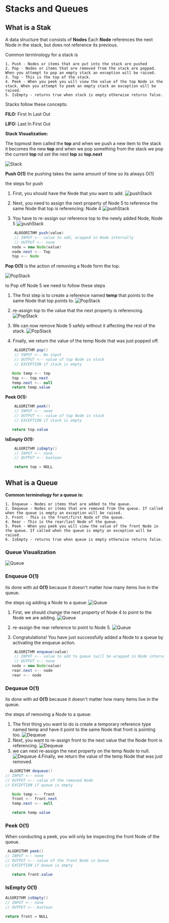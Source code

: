 # Stacks and Queues

## What is a Stak

A data structure that consists of **Nodes** Each **Node** references the next Node in the stack, but does not reference its previous.

Common terminology for a stack is

    1. Push - Nodes or items that are put into the stack are pushed
    2. Pop - Nodes or items that are removed from the stack are popped. When you attempt to pop an empty stack an exception will be raised.
    3. Top - This is the top of the stack.
    4. Peek - When you peek you will view the value of the top Node in the stack. When you attempt to peek an empty stack an exception will be raised.
    5. IsEmpty - returns true when stack is empty otherwise returns false.

Stacks follow these concepts:

**FILO:** First In Last Out

**LIFO:** Last In First Out

**Stack Visualization:**

The topmost item called the **top** and when we push a new item to the stack it becomes the new **top** and when we pop something from the stack we pop the current **top** nd set the next **top** as **top.next**

![Stack](./img/StacksAndQueues/stack1.png)

**Push O(1)** the pushing takes the same amount of time so its always O(1)

the steps for push

1. First, you should have the Node that you want to add.
    ![pushStack](./img/StacksAndQueues/pushStack1.png)

2. Next, you need to assign the next property of Node 5 to reference the same Node that top is referencing: Node 4
    ![pushStack](./img/StacksAndQueues/pushStack2.png)
3. You have to re-assign our reference top to the newly added Node, Node 5
    ![pushStack](./img/StacksAndQueues/pushStack3.png)

```JAVA
    ALOGORITHM push(value)
    // INPUT <-- value to add, wrapped in Node internally
    // OUTPUT <-- none
   node = new Node(value)
   node.next <-- Top
   top <-- Node
```

**Pop O(1)** is the action of removing a Node form the top.

 ![PopStack](./img/StacksAndQueues/popStack1.png)

 to Pop off Node 5 we need to follow these steps

1. The first step is to create a reference named **temp** that points to the same Node that top points to.
    ![PopStack](./img/StacksAndQueues/popStack2.png)

2. re-assign top to the value that the next property is referencing.
    ![PopStack](./img/StacksAndQueues/popStack3.png)

3. We can now remove Node 5 safely without it affecting the rest of the stack.
    ![PopStack](./img/StacksAndQueues/popStack4.png)

4. Finally, we return the value of the temp Node that was just popped off.

```JAVA
    ALGORITHM pop()
    // INPUT <-- No input
    // OUTPUT <-- value of top Node in stack
    // EXCEPTION if stack is empty

   Node temp <-- top
   top <-- top.next
   temp.next <-- null
   return temp.value
```

**Peek O(1):**
```JAVA
    ALGORITHM peek()
    // INPUT <-- none
    // OUTPUT <-- value of top Node in stack
    // EXCEPTION if stack is empty

   return top.value
```

**IsEmpty O(1):**
```JAVA
    ALGORITHM isEmpty()
    // INPUT <-- none
    // OUTPUT <-- boolean

    return top = NULL
```

## What is a Queue

**Common terminology for a queue is:**

    1. Enqueue - Nodes or items that are added to the queue.
    2. Dequeue - Nodes or items that are removed from the queue. If called when the queue is empty an exception will be raised.
    3. Front - This is the front/first Node of the queue.
    4. Rear - This is the rear/last Node of the queue.
    5. Peek - When you peek you will view the value of the front Node in the queue. If called when the queue is empty an exception will be raised.
    6. IsEmpty - returns true when queue is empty otherwise returns false.

### Queue Visualization

![Queue](./img/StacksAndQueues/Queue.png)

### Enqueue O(1)

its done with ad **O(1)** because it doesn't matter how many items live in the queue.

the steps og adding a Node to a queue:
![Queue](./img/StacksAndQueues/Enqueue1.png)

1. First, we should change the next property of Node 4 to point to the Node we are adding.
    ![Queue](./img/StacksAndQueues/Enqueue2.png)

2. re-assign the rear reference to point to Node 5.
    ![Queue](./img/StacksAndQueues/Enqueue3.png)

3. Congratulations! You have just successfully added a Node to a queue by activating the enqueue action.

```JAVA
    ALGORITHM enqueue(value)
    // INPUT <-- value to add to queue (will be wrapped in Node internally)
    // OUTPUT <-- none
   node = new Node(value)
   rear.next <-- node
   rear <-- node
```

### Dequeue O(1)

its done with ad **O(1)** because it doesn't matter how many items live in the queue.

the steps of removing a Node to a queue:

1. The first thing you want to do is create a temporary reference type named temp and have it point to the same Node that front is pointing too.
 ![Dequeue](./img/StacksAndQueues/Dequeue1.png)
2. Next, you want to re-assign front to the next value that the Node front is referencing.
    ![Dequeue](./img/StacksAndQueues/Dequeue2.png)
3. we can next re-assign the next property on the temp Node to null.
    ![Dequeue](./img/StacksAndQueues/Dequeue3.png)
4.Finally, we return the value of the temp Node that was just removed.

```JAVA
  ALGORITHM dequeue()
// INPUT <-- none
// OUTPUT <-- value of the removed Node
// EXCEPTION if queue is empty

   Node temp <-- front
   front <-- front.next
   temp.next <-- null

   return temp.value
```

### Peek O(1)

When conducting a peek, you will only be inspecting the front Node of the queue.

```JAVA
 ALGORITHM peek()
// INPUT <-- none
// OUTPUT <-- value of the front Node in Queue
// EXCEPTION if Queue is empty

   return front.value
```

### IsEmpty O(1)

```JAVA
ALGORITHM isEmpty()
// INPUT <-- none
// OUTPUT <-- boolean

return front = NULL
```